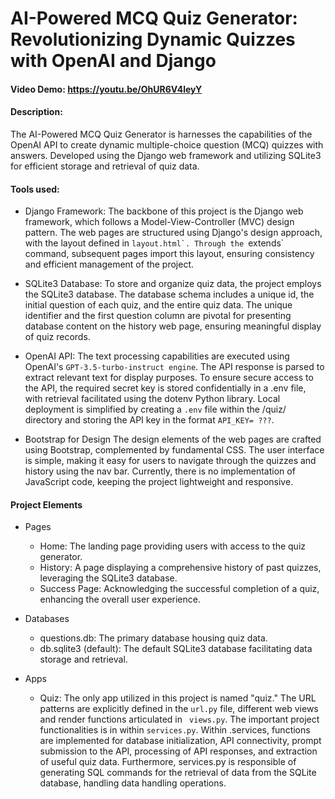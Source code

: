 # AI-Powered MCQ Quiz Generator: Revolutionizing Dynamic Quizzes with OpenAI and Django
#### Video Demo:  https://youtu.be/OhUR6V4leyY
#### Description:
The AI-Powered MCQ Quiz Generator is harnesses the capabilities of the OpenAI API to create dynamic multiple-choice question (MCQ) quizzes with answers. Developed using the Django web framework and utilizing SQLite3 for efficient storage and retrieval of quiz data.


#### Tools used:
- Django Framework:
The backbone of this project is the Django web framework, which follows a Model-View-Controller (MVC) design pattern. The web pages are structured using Django's design approach, with the layout defined in ```layout.html`. Through the ```extends` command, subsequent pages import this layout, ensuring consistency and efficient management of the project.

- SQLite3 Database:
To store and organize quiz data, the project employs the SQLite3 database. The database schema includes a unique id, the initial question of each quiz, and the entire quiz data. The unique identifier and the first question column are pivotal for presenting database content on the history web page, ensuring meaningful display of quiz records.

- OpenAI API:
The text processing capabilities are executed using OpenAI's ```GPT-3.5-turbo-instruct engine```. The API response is parsed to extract relevant text for display purposes. To ensure secure access to the API, the required secret key is stored confidentially in a .env file, with retrieval facilitated using the dotenv Python library. Local deployment is simplified by creating a ```.env``` file within the /quiz/ directory and storing the API key in the format ```API_KEY= ???```.

- Bootstrap for Design
The design elements of the web pages are crafted using Bootstrap, complemented by fundamental CSS. The user interface is simple, making it easy for users to navigate through the quizzes and history using the nav bar. Currently, there is no implementation of JavaScript code, keeping the project lightweight and responsive.


#### Project Elements
- Pages
    - Home: The landing page providing users with access to the quiz generator.
    - History: A page displaying a comprehensive history of past quizzes, leveraging the SQLite3 database.
    - Success Page: Acknowledging the successful completion of a quiz, enhancing the overall user experience.
- Databases
    - questions.db: The primary database housing quiz data.
    - db.sqlite3 (default): The default SQLite3 database facilitating data storage and retrieval.

- Apps
    - Quiz:
        The only app utilized in this project is named "quiz." The URL patterns are explicitly defined in the ```url.py``` file, different web views and render functions articulated in ``` views.py```. The important project functionalities is in within ```services.py```. Within .services, functions are implemented for database initialization, API connectivity, prompt submission to the API, processing of API responses, and extraction of useful quiz data. Furthermore, services.py is responsible of generating SQL commands for the retrieval of data from the SQLite database, handling data handling operations.
